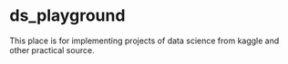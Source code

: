 # ds_playground
This place is for implementing projects of data science from kaggle and other practical source.